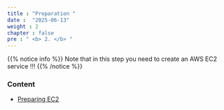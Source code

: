 ```yaml
---
title : "Preparation "
date :  "2025-06-13" 
weight : 2
chapter : false
pre : " <b> 2. </b> "
---
```


{{% notice info %}}
Note that in this step you need to create an AWS EC2 service !!!
{{% /notice %}}

### Content
  - [Preparing EC2](2.1-createec2/)